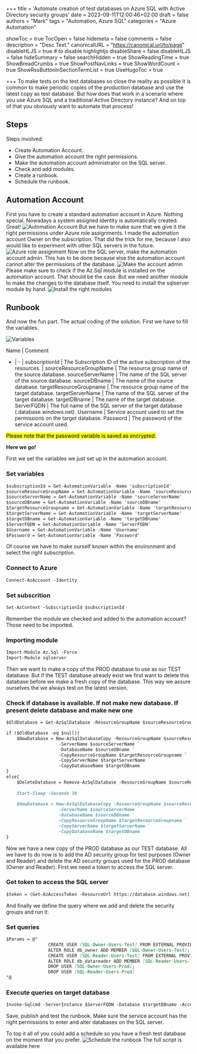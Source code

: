 +++
title = 'Automate creation of test databases on Azure SQL with Active Directory security groups'
date = 2023-09-11T12:00:46+02:00
draft = false
authors = "Mark"
tags = "Automation, Azure SQL"
categories = "Azure Automation"

showToc = true
TocOpen = false
hidemeta = false
comments = false
description = "Desc Text."
canonicalURL = "https://canonical.url/to/page"
disableHLJS = true # to disable highlightjs
disableShare = false
disableHLJS = false
hideSummary = false
searchHidden = true
ShowReadingTime = true
ShowBreadCrumbs = true
ShowPostNavLinks = true
ShowWordCount = true
ShowRssButtonInSectionTermList = true
UseHugoToc = true

+++
To make tests on the test databases so close the reality as possible it is common to make periodic copies of the production database and use the latest copy as test database. But how does that work in a scenario where you use Azure SQL and a traditional Active Directory instance? And on top of that you obviously want to automate that process!

## Steps

Steps involved:
-	Create Automation Account.
-	Give the automation account the right permissions.
-	Make the automation account administrator on the SQL server.
-	Check and add modules.
-	Create a runbook.
-	Schedule the runbook.

## Automation Account

First you have to create a standard automation account in Azure. Nothing special. Nowadays a system assigned identity is automatically created. Great! 
![Automation Account](/Blog1-automate-testdb-azuresql/aa-acount.jpg)
But we have to make sure that we give it the right permissions under Azure role assignments. I made the automation account Owner on the subscription. That did the trick for me, because I also would like to experiment with other SQL servers in the future.
![Azure role assignment](/Blog1-automate-testdb-azuresql/Azure-role-assignment.jpg)
Now on the SQL server, make the automation account admin. This has to be done because else the automation account cannot alter the permissions of the database.
![Make the account admin](/Blog1-automate-testdb-azuresql/admin.jpg)
Please make sure to check if the Az.Sql module is installed on the automation account. That should be the case. But we need another module to make the changes to the database itself. You need to install the sqlserver module by hand.
![Install the right modules](/Blog1-automate-testdb-azuresql/module.jpg)

## Runbook

And now the fun part. The actual coding of the solution. First we have to fill the variables.

![Variables](/Blog1-automate-testdb-azuresql/variables.jpg)

Name | Comment
- | -
| subscriptionId | The Subscription ID of the active subscription of the resources. |
sourceResourceGroupName | The resource group name of the source database.
sourceServerName | The name of the SQL server of the source database.
sourceDBname | The name of the source database.
targetResourceGroupname | The resource group name of the target database.
targetServerName | The name of the SQL server of the target database.
targetDBname | The name of the target database.
ServerFQDN | The full name of the SQL server of the target database (.database.windows.net).
Username | Service account used to set the permissions on the target database.
Password | The password of the service account used.

<mark>Please note that the password variable is saved as encrypted.</mark>

**Here we go!**

First we set the variables we just set up in the automation account.

### Set variables
```markdown
$subscriptionId = Get-AutomationVariable -Name 'subscriptionId'
$sourceResourceGroupName = Get-AutomationVariable -Name 'sourceResourceGroupName'
$sourceServerName = Get-AutomationVariable -Name 'sourceServerName'
$sourceDBname = Get-AutomationVariable -Name 'sourceDBname'
$targetResourceGroupname = Get-AutomationVariable -Name 'targetResourceGroupname'
$targetServerName = Get-AutomationVariable -Name 'targetServerName'
$targetDBname = Get-AutomationVariable -Name 'targetDBname'
$ServerFQDN = Get-AutomationVariable -Name 'ServerFQDN'
$Username = Get-AutomationVariable -Name 'Username'
$Password = Get-AutomationVariable -Name 'Password'
```

Of course we have to make ourself known within the environment and select the right subscription.

### Connect to Azure
```markdown
Connect-AzAccount -Identity
```
### Set subscrition
```markdown
Set-AzContext -SubscriptionId $subscriptionId
```

Remember the module we checked and added to the automation account? Those need to be imported.

### Importing module
```markdown
Import-Module Az.Sql -Force
Import-Module sqlserver
```

Then we want to make a copy of the PROD database to use as our TEST database. But if the TEST database already exist we first want to delete this database before we make a fresh copy of the database. This way we assure ourselves the we always test on the latest version.

### Check if database is available. If not make new database. If present delete database and make new one
```markdown
$OldDatabase = Get-AzSqlDatabase -ResourceGroupName $sourceResourceGroupName -ServerName $sourceServerName -DatabaseName $targetDBname -ErrorAction SilentlyContinue

if ($OldDatabase -eq $null){
    $NewDatabase = New-AzSqlDatabaseCopy -ResourceGroupName $sourceResourceGroupName `
                    -ServerName $sourceServerName `
                    -DatabaseName $sourceDBname `
                    -CopyResourceGroupName $targetResourceGroupname `
                    -CopyServerName $targetServerName `
                    -CopyDatabaseName $targetDBname
}
else{
    $DeleteDatabase = Remove-AzSqlDatabase -ResourceGroupName $sourceResourceGroupName -ServerName $sourceServerName -DatabaseName $targetDBname
    
    Start-Sleep -Seconds 30
    
    $NewDatabase = New-AzSqlDatabaseCopy -ResourceGroupName $sourceResourceGroupName `
                    -ServerName $sourceServerName `
                    -DatabaseName $sourceDBname `
                    -CopyResourceGroupName $targetResourceGroupname `
                    -CopyServerName $targetServerName `
                    -CopyDatabaseName $targetDBname
}
```
Now we have a new copy of the PROD database as our TEST database. All we have to do now is to add the AD security group for test purposes (Owner and Reader) and delete the AD security groups used for the PROD database (Owner and Reader). First we need a token to access the SQL server.

### Get token to access the SQL server
```markdown
$token = (Get-AzAccessToken -ResourceUrl https://database.windows.net).Token
```

And finally we define the query where we add and delete the security groups and run it.

### Set queries
```markdown
$Params = @"    
                CREATE USER [SQL-Owner-Users-Test] FROM EXTERNAL PROVIDER;
                ALTER ROLE db_owner ADD MEMBER [SQL-Owner-Users-Test];
                CREATE USER [SQL-Reader-Users-Test] FROM EXTERNAL PROVIDER;
                ALTER ROLE db_datareader ADD MEMBER [SQL-Reader-Users-Test];
                DROP USER [SQL-Owner-Users-Prod];
                DROP USER [SQL-Reader-Users-Prod]
"@
```

### Execute queries on target database
```markdown
Invoke-Sqlcmd -ServerInstance $ServerFQDN -Database $targetDBname -AccessToken $token -Username $Username -Password $Password -Query $Params
```
Save, publish and test the runbook. Make sure the service account has the right permissions to enter and alter databases on the SQL server.

To top it all of you could add a schedule so you have a fresh test database on the moment that you prefer.
![Schedule the runbook](/Blog1-automate-testdb-azuresql/schedule1.jpg)
The full script is available here